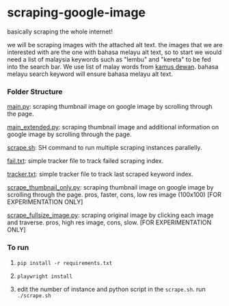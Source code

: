 # scraping-google-image

basically scraping the whole internet! 

we will be scraping images with the attached alt text. the images that we are interested with are the one with bahasa melayu alt text, so to start we would need a list of malaysia keywords such as "lembu" and "kereta" to be fed into the search bar. We use list of malay words from [kamus dewan](data/source/kamus-dewan.pdf). bahasa melayu search keyword will ensure bahasa melayu alt text.

### Folder Structure

[main.py](main.py): scraping thumbnail image on google image by scrolling through the page.

[main_extended.py](main_extended.py): scraping thumbnail image and additional information on google image by scrolling through the page.

[scrape.sh](scrape.sh): SH command to run multiple scraping instances parallelly.

[fail.txt](fail.txt): simple tracker file to track failed scraping index.

[tracker.txt](tracker.txt): simple tracker file to track last scraped keyword index.

[scrape_thumbnail_only.py](scrape_thumbnail_only.py): scraping thumbnail image on google image by scrolling through the page. pros, faster, cons, low res image (100x100) [FOR EXPERIMENTATION ONLY]

[scrape_fullsize_image.py](scrape_fullsize_image.py): scraping original image by clicking each image and traverse. pros, high res image, cons, slow. [FOR EXPERIMENTATION ONLY]



### To run

1. `pip install -r requirements.txt`

1. `playwright install`

1. edit the number of instance and python script in the `scrape.sh`. run `./scrape.sh`



